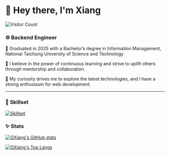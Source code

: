 # 👋 Hey there, I'm Xiang

![Visitor Count](https://profile-counter.glitch.me/GXiang314/count.svg)

### ⚙️ **Backend Engineer**

📍 Graduated in 2025 with a Bachelor’s degree in Information Management, National Taichung University of Science and Technology

🌱 I believe in the power of continuous learning and strive to uplift others through mentorship and collaboration.

🚀 My curiosity drives me to explore the latest technologies, and I have a strong enthusiasm for web development.

--- 

### 🔨 **Skillset**

[![Skillset](https://skillicons.dev/icons?i=nestjs,vue,express,flask,laravel,dotnet,spring,prisma,sequelize,tailwind,pinia,cs,ts,js,py,java,php,postman,jest,nginx,docker,kubernetes,aws,gcp,mysql,postgres,redis,pnpm&perline=7)](https://skillicons.dev)

### ✨ **Stats**

[![GXiang's GitHub stats](https://github-readme-stats-cbpjynaig-gxiang314.vercel.app/api?username=GXiang314&show_icons=true&theme=radical&count_private=true)](#)

[![GXiang's Top Langs](https://github-readme-stats-cbpjynaig-gxiang314.vercel.app/api/top-langs?username=GXiang314&langs_count=8&layout=compact&theme=radical&hide=html,scss,stylus,blade,jupyter%20notebook,css,shell,batchfile,dockerfile,hack,json,example,lock&hide_progress=true)](#)
